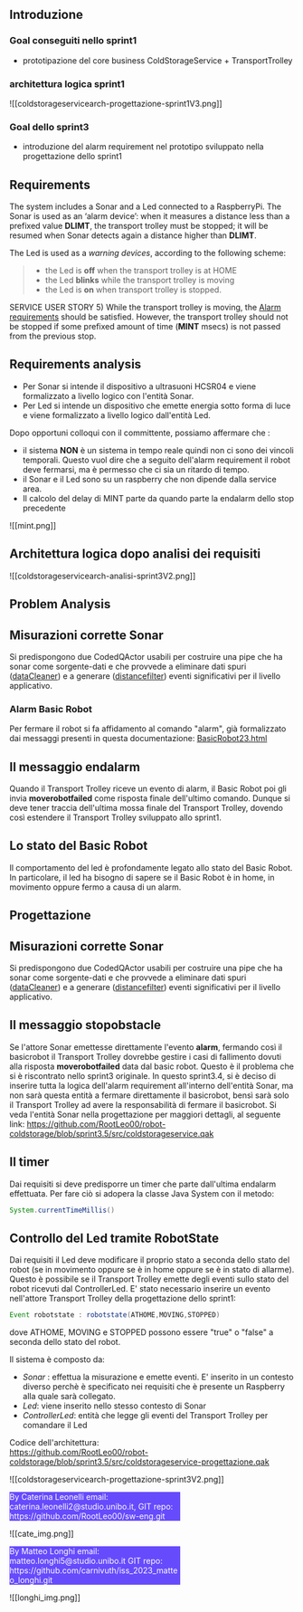 
## Introduzione
### Goal conseguiti nello sprint1
- prototipazione del core business ColdStorageService + TransportTrolley
### architettura logica sprint1
![[coldstorageservicearch-progettazione-sprint1V3.png]]
### Goal dello sprint3
- introduzione del alarm requirement nel prototipo sviluppato nella progettazione dello sprint1


## Requirements

The system includes a Sonar and a Led connected to a RaspberryPi.
The Sonar is used as an ‘alarm device’: when it measures a distance less than a prefixed value **DLIMT**, the transport trolley must be stopped; it will be resumed when Sonar detects again a distance higher than **DLIMT**.

The Led is used as a _warning devices_, according to the following scheme:
> - the Led is **off** when the transport trolley is at HOME
> - the Led **blinks** while the transport trolley is moving
> - the Led is **on** when transport trolley is stopped.

SERVICE USER STORY
5) While the transport trolley is moving, the [Alarm requirements](file:///home/leo/github/sw-eng/issLab23/iss23Material/html/TemaFinale23.html#alarm-requirements) should be satisfied. However, the transport trolley should not be stopped if some prefixed amount of time (**MINT** msecs) is not passed from the previous stop.

## Requirements analysis
- Per Sonar si intende il dispositivo a ultrasuoni HCSR04 e viene formalizzato a livello logico con l'entità Sonar.
- Per Led si intende un dispositivo che emette energia sotto forma di luce e viene formalizzato a livello logico dall'entità Led.

Dopo opportuni colloqui con il committente, possiamo affermare che :
- il sistema **NON** è un sistema in tempo reale quindi non ci sono dei vincoli temporali. Questo vuol dire che a seguito dell'alarm requirement il robot deve fermarsi, ma è permesso che ci sia un ritardo di tempo.
- il Sonar e il Led sono su un raspberry che non dipende dalla service area.
- Il calcolo del delay di MINT parte da quando parte la endalarm dello stop precedente

![[mint.png]]


## Architettura logica dopo analisi dei requisiti
![[coldstorageservicearch-analisi-sprint3V2.png]]

## Problem Analysis

## Misurazioni corrette Sonar
Si predispongono due CodedQActor usabili per costruire una pipe che ha sonar come sorgente-dati e che provvede a eliminare dati spuri ([dataCleaner](https://github.com/RootLeo00/robot-coldstorage/blob/main/sprint3.4/userDocs)) e a generare ([distancefilter](https://github.com/RootLeo00/robot-coldstorage/blob/main/sprint3.4/userDocs)) eventi significativi per il livello applicativo.

### Alarm Basic Robot
Per fermare il robot si fa affidamento al comando "alarm", già formalizzato dai messaggi presenti in questa documentazione: [BasicRobot23.html](file:///home/leo/github/sw-eng/issLab23/iss23Material/html/BasicRobot23.html#basicrobot23-messaggi)

## Il messaggio endalarm
Quando il Transport Trolley riceve un evento di alarm, il Basic Robot poi gli invia **moverobotfailed** come risposta finale dell'ultimo comando. Dunque si deve tener traccia dell'ultima mossa finale del Transport Trolley, dovendo così estendere il Transport Trolley sviluppato allo sprint1.

## Lo stato del Basic Robot
Il comportamento del led è profondamente legato allo stato del Basic Robot. In particolare, il led ha bisogno di sapere se il Basic Robot è in home, in movimento oppure fermo a causa di un alarm.


## Progettazione

## Misurazioni corrette Sonar
Si predispongono due CodedQActor usabili per costruire una pipe che ha sonar come sorgente-dati e che provvede a eliminare dati spuri ([dataCleaner]()) e a generare ([distancefilter]()) eventi significativi per il livello applicativo.

## Il messaggio stopobstacle
Se l'attore Sonar emettesse direttamente l'evento **alarm**, fermando così il basicrobot il Transport Trolley dovrebbe gestire i casi di fallimento dovuti alla risposta **moverobotfailed** data dal basic robot. Questo è il problema che si è riscontrato nello sprint3 originale. 
In questo sprint3.4, si è deciso di inserire tutta la logica dell'alarm requirement all'interno dell'entità Sonar, ma non sarà questa entità a fermare direttamente il basicrobot, bensì sarà solo il Transport Trolley ad avere la responsabilità di fermare il basicrobot. 
Si veda l'entità Sonar nella progettazione per maggiori dettagli, al seguente link:
https://github.com/RootLeo00/robot-coldstorage/blob/sprint3.5/src/coldstorageservice.qak


## Il timer 
Dai requisiti si deve predisporre un timer che parte dall'ultima endalarm effettuata. Per fare ciò si adopera la classe Java System con il metodo:

``` Java
System.currentTimeMillis()
```


## Controllo del Led tramite RobotState
Dai requisiti il Led deve modificare il proprio stato a seconda dello stato del robot (se in movimento oppure se è in home oppure se è in stato di allarme). Questo è possibile se il Transport Trolley emette degli eventi sullo stato del robot ricevuti dal ControllerLed.
E' stato necessario inserire un evento nell'attore Transport Trolley della progettazione dello sprint1: 
```Java
Event robotstate : robotstate(ATHOME,MOVING,STOPPED)
```
dove ATHOME, MOVING e STOPPED possono essere "true" o "false" a seconda dello stato del robot.


Il sistema è composto da:
  - *Sonar* : effettua la misurazione e emette eventi. E' inserito in un contesto diverso perchè è specificato nei requisiti che è presente un Raspberry alla quale sarà collegato.
  - *Led*: viene inserito nello stesso contesto di Sonar
  - *ControllerLed*: entità che legge gli eventi del Transport Trolley per comandare il Led

Codice dell'architettura:  
https://github.com/RootLeo00/robot-coldstorage/blob/sprint3.5/src/coldstorageservice-progettazione.qak

![[coldstorageservicearch-progettazione-sprint3V2.png]]

<div style="background-color:rgba(86, 56, 253, 0.9); width:60%;text-align:left;color:white">
        By Caterina Leonelli email: caterina.leonelli2@studio.unibo.it,
        GIT repo: https://github.com/RootLeo00/sw-eng.git
    </div>

![[cate_img.png]]

<div style="background-color:rgba(86, 56, 253, 0.9); width:60%;text-align:left;color:white">
By Matteo Longhi email: matteo.longhi5@studio.unibo.it
GIT repo: https://github.com/carnivuth/iss_2023_matteo_longhi.git
</div>


![[longhi_img.png]]